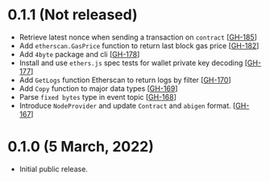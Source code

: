
# 0.1.1 (Not released)

- Retrieve latest nonce when sending a transaction on `contract` [[GH-185](https://github.com/git-yongge/ethgo/issues/185)]
- Add `etherscan.GasPrice` function to return last block gas price [[GH-182](https://github.com/git-yongge/ethgo/issues/182)]
- Add `4byte` package and cli [[GH-178](https://github.com/git-yongge/ethgo/issues/178)]
- Install and use `ethers.js` spec tests for wallet private key decoding [[GH-177](https://github.com/git-yongge/ethgo/issues/177)]
- Add `GetLogs` function Etherscan to return logs by filter [[GH-170](https://github.com/git-yongge/ethgo/issues/170)]
- Add `Copy` function to major data types [[GH-169](https://github.com/git-yongge/ethgo/issues/169)]
- Parse `fixed bytes` type in event topic [[GH-168](https://github.com/git-yongge/ethgo/issues/168)]
- Introduce `NodeProvider` and update `Contract` and `abigen` format. [[GH-167](https://github.com/git-yongge/ethgo/issues/167)]

# 0.1.0 (5 March, 2022)

- Initial public release.
